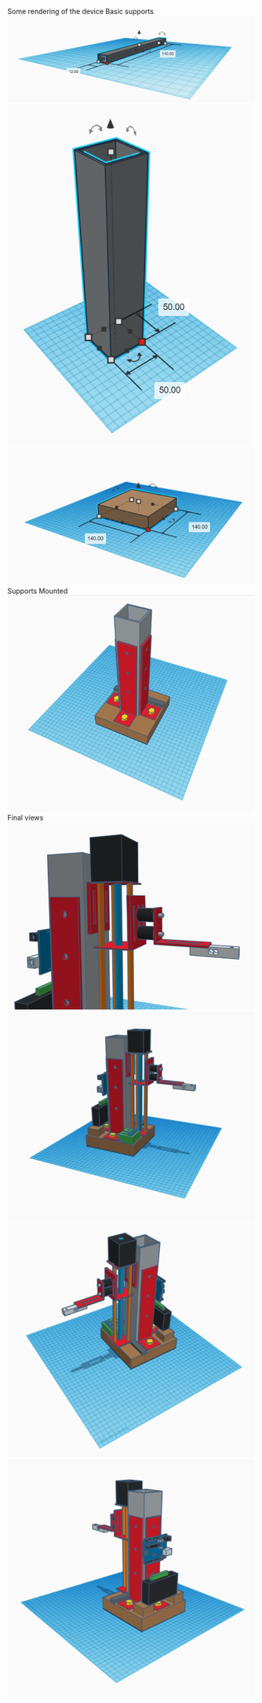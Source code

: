 Some rendering of the device
Basic supports
![Metal frame B](./metal_frame_B.png)
![Metal frame A](./metal_frame_A.png)
![Wood base](./wood_base.png)
Supports Mounted
![Base mounted](./base_mounted.png)
Final views
![Load cell Attach](./load_cell_details.png)
![Bogus Finger view 1](./bogus_finger_total_1.png)
![Bogus Finger view 2](./bogus_finger_total_2.png)
![Bogus Finger view 3](./bogus_finger_total_3.png)
